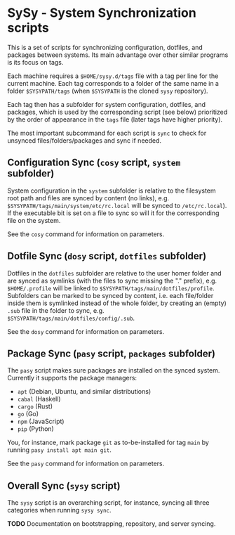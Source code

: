 # SySy - System Synchronization scripts

This is a set of scripts for synchronizing configuration, dotfiles, and packages between systems. Its main advantage over other similar programs is its focus on tags.

Each machine requires a `$HOME/sysy.d/tags` file with a tag per line for the current machine. Each tag corresponds to a folder of the same name in a folder `$SYSYPATH/tags` (when `$SYSYPATH` is the cloned `sysy` repository).

Each tag then has a subfolder for system configuration, dotfiles, and packages, which is used by the corresponding script (see below) prioritized by the order of appearance in the `tags` file (later tags have higher priority).

The most important subcommand for each script is `sync` to check for unsynced files/folders/packages and sync if needed.

## Configuration Sync (`cosy` script, `system` subfolder)

System configuration in the `system` subfolder is relative to the filesystem root path and files are synced by content (no links), e.g. `$SYSYPATH/tags/main/system/etc/rc.local` will be synced to `/etc/rc.local`). If the executable bit is set on a file to sync so will it for the corresponding file on the system.

See the `cosy` command for information on parameters.

## Dotfile Sync (`dosy` script, `dotfiles` subfolder)

Dotfiles in the `dotfiles` subfolder are relative to the user homer folder and are synced as symlinks (with the files to sync missing the "." prefix), e.g. `$HOME/.profile` will be linked to `$SYSYPATH/tags/main/dotfiles/profile`. Subfolders can be marked to be synced by content, i.e. each file/folder inside them is symlinked instead of the whole folder, by creating an (empty) `.sub` file in the folder to sync, e.g. `$SYSYPATH/tags/main/dotfiles/config/.sub`.

See the `dosy` command for information on parameters.

## Package Sync (`pasy` script, `packages` subfolder)

The `pasy` script makes sure packages are installed on the synced system. Currently it supports the package managers:

- `apt` (Debian, Ubuntu, and similar distributions)
- `cabal` (Haskell)
- `cargo` (Rust)
- `go` (Go)
- `npm` (JavaScript)
- `pip` (Python)

You, for instance, mark package `git` as to-be-installed for tag `main` by running `pasy install apt main git`.

See the `pasy` command for information on parameters.

## Overall Sync (`sysy` script)

The `sysy` script is an overarching script, for instance, syncing all three categories when running `sysy sync`.

**TODO** Documentation on bootstrapping, repository, and server syncing.
